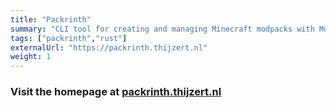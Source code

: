 ```yaml
---
title: "Packrinth"
summary: "CLI tool for creating and managing Minecraft modpacks with Modrinth projects. The main features are being able to automatically update mods in a modpack and separate a modpack in branches."
tags: ["packrinth","rust"]
externalUrl: "https://packrinth.thijzert.nl"
weight: 1
---
```


### Visit the homepage at [packrinth.thijzert.nl](https://packrinth.thijzert.nl)
